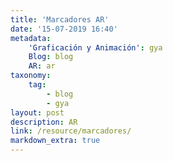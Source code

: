 ```yaml
---
title: 'Marcadores AR'
date: '15-07-2019 16:40'
metadata:
    'Graficación y Animación': gya
    Blog: blog
    AR: ar
taxonomy:
    tag:
        - blog
        - gya
layout: post
description: AR
link: /resource/marcadores/
markdown_extra: true
---
```


